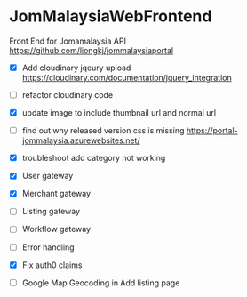# JomMalaysiaWebFrontend

Front End for Jomamalaysia API https://github.com/liongkj/jommalaysiaportal

- [x] Add cloudinary jqeury upload https://cloudinary.com/documentation/jquery_integration
- [ ] refactor cloudinary code
- [x] update image to include thumbnail url and normal url

- [ ] find out why released version css is missing https://portal-jommalaysia.azurewebsites.net/

- [x] troubleshoot add category not working

- [x] User gateway
- [x] Merchant gateway
- [ ] Listing gateway
- [ ] Workflow gateway
- [ ] Error handling

- [x] Fix auth0 claims

* [ ] Google Map Geocoding in Add listing page
